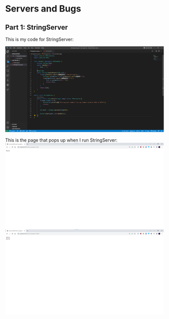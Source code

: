 # Servers and Bugs  
## Part 1: StringServer   
This is my code for StringServer:  
  
![Image](assets/StringServerCode.png)  
  
This is the page that pops up when I run StringServer:  
![Image](assets/AddMessage1.png)  
![Image](assets/AddMessage2.png)  


